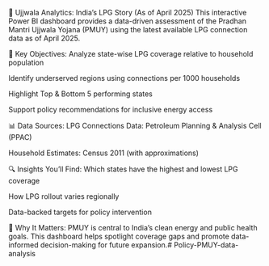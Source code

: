 🚀 Ujjwala Analytics: India’s LPG Story (As of April 2025)
This interactive Power BI dashboard provides a data-driven assessment of the Pradhan Mantri Ujjwala Yojana (PMUY) using the latest available LPG connection data as of April 2025.

🎯 Key Objectives:
Analyze state-wise LPG coverage relative to household population

Identify underserved regions using connections per 1000 households

Highlight Top & Bottom 5 performing states

Support policy recommendations for inclusive energy access

📊 Data Sources:
LPG Connections Data: Petroleum Planning & Analysis Cell (PPAC)

Household Estimates: Census 2011 (with approximations)

🔍 Insights You’ll Find:
Which states have the highest and lowest LPG coverage

How LPG rollout varies regionally

Data-backed targets for policy intervention

🧠 Why It Matters:
PMUY is central to India’s clean energy and public health goals. This dashboard helps spotlight coverage gaps and promote data-informed decision-making for future expansion.# Policy-PMUY-data-analysis
